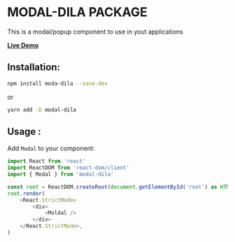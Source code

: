 # MODAL-DILA PACKAGE

This is a modal/popup component to use in yout applications

[**Live Demo**](https://dila93.github.io/modal-dila/)

## Installation:

```bash
npm install moda-dila --save-dev
```

or

```bash
yarn add -D modal-dila
```

## Usage :

Add `Modal` to your component:

```js
import React from 'react'
import ReactDOM from 'react-dom/client'
import { Modal } from 'modal-dila'

const root = ReactDOM.createRoot(document.getElementById('root') as HTMLElement)
root.render(
    <React.StrictMode>
        <div>
            <Moldal />
        </div>
    </React.StrictMode>,
)

```